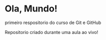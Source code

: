 # Ola, Mundo!
primeiro respositorio do curso de Git e GitHub

Repositorio criado durante uma aula ao vivo!
